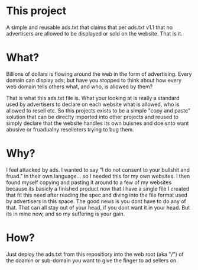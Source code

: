 # This project
A simple and reusable ads.txt that claims that per ads.txt v1.1 that no advertisers are allowed to be displayed or sold on the website. That is it.

# What?
Billions of dollars is flowing around the web in the form of advertising.  Every domain can display ads; but have you stopped to think about how every web domain tells others what, and who, is allowed by them?

That is what this ads.txt file is. What your looking at is really a standard used by advertisers to declare on each website what is allowed, who is allowed to resell etc. So this projects exists to be a simple "copy and paste" solution that can be direclty imported into other projects and reused to simply declare that the website handles its own buisnes and doe snto want abusive or fruadualny reselleters trying to bug them.

# Why?
I feel attacked by ads. I wanted to say "I do not consent to your bullshit and fruad." in their own language... so I needed this for my own websites. I then found myself copying and pasting it around to a few of my websites because its basicly a finished product now that I have a single file I created that fit this need after reading the spec and diving into the file format used by advertisers in this space.  The good news is you dont have to do any of that. That can all stay out of your head, if you dont want it in your head. But its in mine now, and so my suffering is your gain.

# How?
Just deploy the ads.txt from this repositiory into the web root (aka "/") of the doamin or sub-domain you want to give the finger to ad sellers on.
